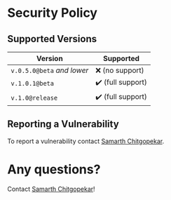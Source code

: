 # Security Policy

## Supported Versions

| Version | Supported          |
| ------- | ------------------ |
| ``v.0.5.0@beta`` *and lower* | ❌ (no support) |
| ``v.1.0.1@beta``  | ✔️ (full support) |
| ``v.1.0@release``  | ✔️ (full support) |

## Reporting a Vulnerability

To report a vulnerability contact [Samarth Chitgopekar](mailto:sam@chitgopekar.tech).

# Any questions?
Contact [Samarth Chitgopekar](mailto:sam@chitgopekar.tech)!